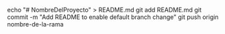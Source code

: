 echo "# NombreDelProyecto" > README.md
git add README.md
git commit -m "Add README to enable default branch change"
git push origin nombre-de-la-rama
